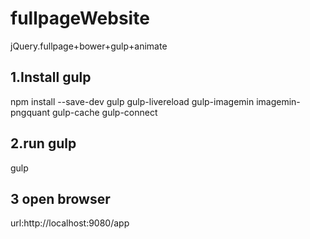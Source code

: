 # fullpageWebsite
jQuery.fullpage+bower+gulp+animate
## 1.Install gulp
npm install --save-dev gulp gulp-livereload gulp-imagemin imagemin-pngquant gulp-cache gulp-connect

## 2.run gulp
gulp
## 3 open browser
url:http://localhost:9080/app
